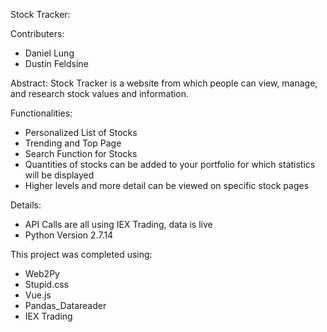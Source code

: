 Stock Tracker:

Contributers:
- Daniel Lung
- Dustin Feldsine

Abstract: Stock Tracker is a website from which people can view, manage, and research stock values and information.

Functionalities:
- Personalized List of Stocks
- Trending and Top Page
- Search Function for Stocks
- Quantities of stocks can be added to your portfolio for which statistics will be displayed
- Higher levels and more detail can be viewed on specific stock pages

Details:
- API Calls are all using IEX Trading, data is live
- Python Version 2.7.14

This project was completed using:
- Web2Py
- Stupid.css
- Vue.js
- Pandas_Datareader
- IEX Trading